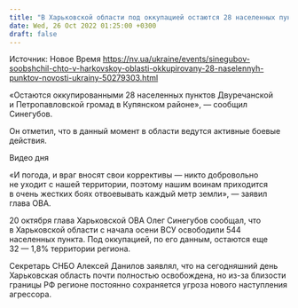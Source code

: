 ```yaml
---
title: "В Харьковской области под оккупацией остаются 28 населенных пунктов"
date: Wed, 26 Oct 2022 01:25:00 +0300
draft: false
---
```

Источник: Новое Время https://nv.ua/ukraine/events/sinegubov-soobshchil-chto-v-harkovskoy-oblasti-okkupirovany-28-naselennyh-punktov-novosti-ukrainy-50279303.html


«Остаются оккупированными 28 населенных пунктов Двуречанской и Петропавловской громад в Купянском районе», — сообщил Синегубов.

Он отметил, что в данный момент в области ведутся активные боевые действия.

 Видео дня   

«И погода, и враг вносят свои коррективы — никто добровольно не уходит с нашей территории, поэтому нашим воинам приходится в очень жестких боях отвоевывать каждый метр земли», — заявил глава ОВА.

20 октября глава Харьковской ОВА Олег Синегубов сообщал, что в Харьковской области с начала осени ВСУ освободили 544 населенных пункта. Под оккупацией, по его данным, остаются еще 32 — 1,8% территории региона.

Секретарь СНБО Алексей Данилов заявлял, что на сегодняшний день Харьковская область почти полностью освобождена, но из-за близости границы РФ регионе постоянно сохраняется угроза нового наступления агрессора.
